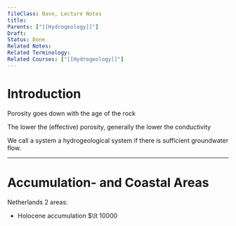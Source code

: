 ```yaml
---
fileClass: Base, Lecture Notes
title: 
Parents: ["[[Hydrogeology]]"]
Draft: 
Status: Done
Related Notes: 
Related Terminology: 
Related Courses: ["[[Hydrogeology]]"]
---
```

# Introduction
Porosity goes down with the age of the rock

The lower the (effective) porosity, generally the lower the conductivity

We call a system a hydrogeological system if there is sufficient groundwater flow. 

---
# Accumulation- and Coastal Areas
Netherlands 2 areas:
- Holocene accumulation $\lt 10000